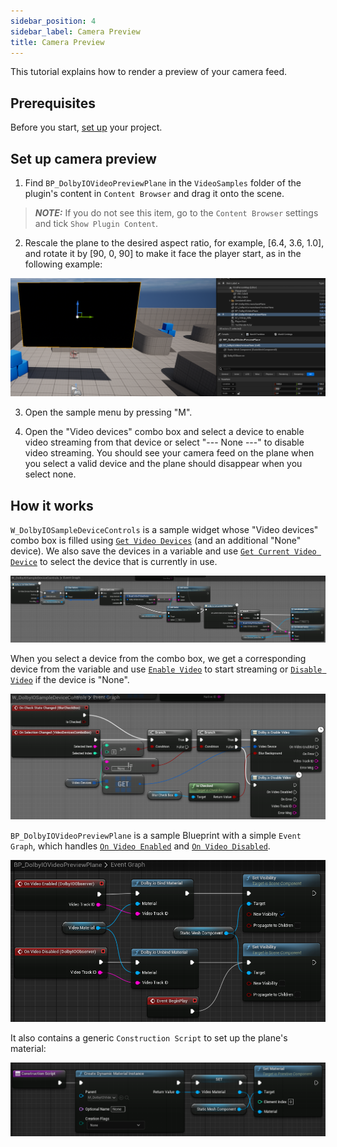 ```yaml
---
sidebar_position: 4
sidebar_label: Camera Preview
title: Camera Preview
---
```


This tutorial explains how to render a preview of your camera feed.

## Prerequisites

Before you start, [set up](common-setup) your project.

## Set up camera preview

1. Find `BP_DolbyIOVideoPreviewPlane` in the `VideoSamples` folder of the plugin's content in `Content Browser` and drag it onto the scene.

> **_NOTE:_** If you do not see this item, go to the `Content Browser` settings and tick `Show Plugin Content`.

2. Rescale the plane to the desired aspect ratio, for example, [6.4, 3.6, 1.0], and rotate it by [90, 0, 90] to make it face the player start, as in the following example:

![](../../static/img/video-plane-result.png)

3. Open the sample menu by pressing "M".

4. Open the "Video devices" combo box and select a device to enable video streaming from that device or select "--- None ---" to disable video streaming. You should see your camera feed on the plane when you select a valid device and the plane should disappear when you select none.

## How it works

`W_DolbyIOSampleDeviceControls` is a sample widget whose "Video devices" combo box is filled using [`Get Video Devices`](../blueprints/functions#dolbyio-get-video-devices) (and an additional "None" device). We also save the devices in a variable and use [`Get Current Video Device`](../blueprints/functions#dolbyio-get-current-video-device) to select the device that is currently in use.

![](../../static/img/camera-preview-combobox.png)

When you select a device from the combo box, we get a corresponding device from the variable and use [`Enable Video`](../blueprints/functions#dolbyio-enable-video) to start streaming or [`Disable Video`](../blueprints/functions#dolbyio-disable-video) if the device is "None".

![](../../static/img/camera-preview-selection.png)

`BP_DolbyIOVideoPreviewPlane` is a sample Blueprint with a simple `Event Graph`, which handles [`On Video Enabled`](../blueprints/events#on-video-enabled) and [`On Video Disabled`](../blueprints/events#on-video-disabled).

![](../../static/img/camera-preview-eg.png)

It also contains a generic `Construction Script` to set up the plane's material:

![](../../static/img/video-plane-cs.png)
